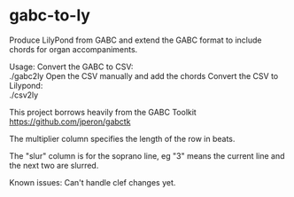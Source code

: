 gabc-to-ly
==========

Produce LilyPond from GABC and extend the GABC format to include chords for organ accompaniments.

Usage:
Convert the GABC to CSV:  
	./gabc2ly <number-of-sharps> <transpose> <file>
Open the CSV manually and add the chords
Convert the CSV to Lilypond:  
	./csv2ly <file>

This project borrows heavily from the GABC Toolkit
	https://github.com/jperon/gabctk

The multiplier column specifies the length of the row in beats.

The "slur" column is for the soprano line, eg "3" means the current line and the next two are slurred.

Known issues:
Can't handle clef changes yet.

